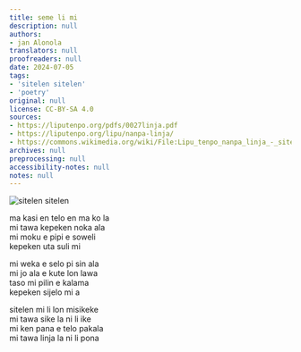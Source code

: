 ```yaml
---
title: seme li mi
description: null
authors:
- jan Alonola
translators: null
proofreaders: null
date: 2024-07-05
tags:
- 'sitelen sitelen'
- 'poetry'
original: null
license: CC-BY-SA 4.0
sources:
- https://liputenpo.org/pdfs/0027linja.pdf
- https://liputenpo.org/lipu/nanpa-linja/
- https://commons.wikimedia.org/wiki/File:Lipu_tenpo_nanpa_linja_-_sitelen_sitelen.png
archives: null
preprocessing: null
accessibility-notes: null
notes: null
---
```


![sitelen sitelen](https://upload.wikimedia.org/wikipedia/commons/6/67/Lipu_tenpo_nanpa_linja_-_sitelen_sitelen.png)

ma kasi en telo en ma ko la  
mi tawa kepeken noka ala  
mi moku e pipi e soweli  
kepeken uta suli mi

mi weka e selo pi sin ala  
mi jo ala e kute lon lawa  
taso mi pilin e kalama  
kepeken sijelo mi a

sitelen mi li lon misikeke  
mi tawa sike la ni li ike  
mi ken pana e telo pakala  
mi tawa linja la ni li pona